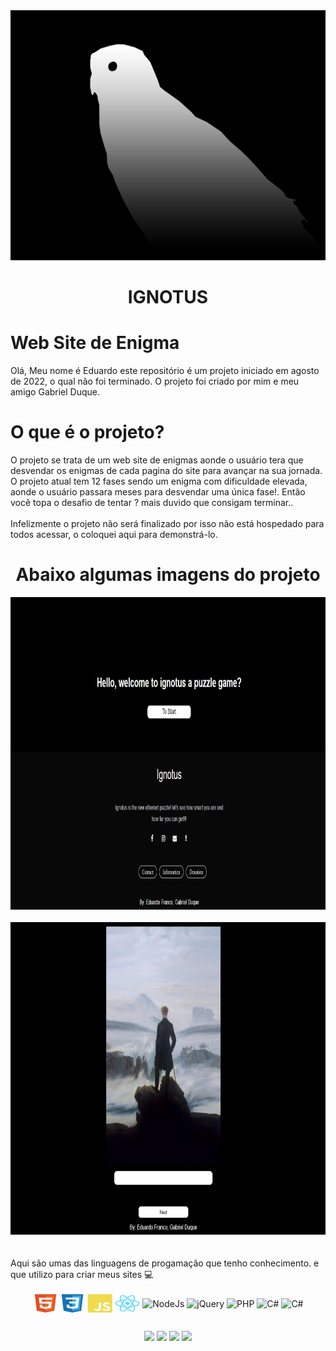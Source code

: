
<div align="center">

 <img widht= 200px height= 400px src="Ignotus.png">

</div>

<div align="center">

  # IGNOTUS

</div>

# Web Site de Enigma 
Olá, Meu nome é Eduardo este repositório é um projeto iniciado em agosto de 2022, o qual não foi terminado. O projeto foi criado por mim e meu amigo Gabriel Duque. 

# O que é o projeto?
 O projeto se trata de um web site de enigmas aonde o usuário tera que desvendar os enigmas de cada pagina do site para avançar na sua jornada. O projeto atual tem 12 fases sendo um enigma com dificuldade elevada, aonde o usuário passara meses para desvendar uma única fase!.
 Então você topa o desafio de tentar ? mais duvido que consigam terminar..  
<br>
Infelizmente o projeto não será finalizado por isso não está hospedado para todos acessar, o coloquei aqui para demonstrá-lo.
<br>
 <div align="center">
   <h1>Abaixo algumas imagens do projeto</h1>
   <img widht= 700px height= 500px src="img1.jpg">
  <br>
  <br>
  <img widht= 700px height= 500px src="img3.jpg">
  <br>
  <br>
</div>
 

<br>
  Aqui são umas das linguagens de progamação que tenho conhecimento. e que utilizo para criar meus sites 💻
<br>
<div align="center" style="display: inline_block"><br> 
  <img align="center" alt="HTML" height="30" width="40" src="https://raw.githubusercontent.com/devicons/devicon/master/icons/html5/html5-original.svg">
  <img align="center" alt="CSS" height="30" width="40" src="https://raw.githubusercontent.com/devicons/devicon/master/icons/css3/css3-original.svg">
  <img align="center" alt="Js" height="30" width="40" src="https://raw.githubusercontent.com/devicons/devicon/master/icons/javascript/javascript-plain.svg">
  <img align="center" alt="React" height="30" width="40" src="https://raw.githubusercontent.com/devicons/devicon/master/icons/react/react-original.svg">
  <img align="center" alt="NodeJs" height="30" width="40" src="https://cdn.jsdelivr.net/gh/devicons/devicon/icons/nodejs/nodejs-original.svg" />
  <img align="center" alt="jQuery" height="30" width="40" src="https://cdn.jsdelivr.net/gh/devicons/devicon/icons/jquery/jquery-original.svg" />
  <img align="center" alt="PHP" height="30" width="40" src="https://cdn.jsdelivr.net/gh/devicons/devicon/icons/php/php-original.svg" />
  <img align="center" alt="C#" height="30" width="40" src="https://cdn.jsdelivr.net/gh/devicons/devicon/icons/csharp/csharp-original.svg" />
  <img align="center" alt="C#" height="30" width="40" src="https://cdn.jsdelivr.net/gh/devicons/devicon/icons/python/python-original.svg" />
            
  ##
 
<div> 
  <a href="https://www.instagram.com/eduardofs_02/?hl=pt-br" target="_blank"><img src="https://img.shields.io/badge/-Instagram-%23E4405F?style=for-the-badge&logo=instagram&logoColor=white" target="_blank"></a>
  <a href="https://www.facebook.com/profile.php?id=100021540135507" target="_blank"><img src="https://img.shields.io/badge/Facebook-1877F2?style=for-the-badge&logo=facebook&logoColor=white" target="_blank"></a>
  <a href = "mailto:eduardo.f.seco@gmail.com"><img src="https://img.shields.io/badge/Gmail-D14836?style=for-the-badge&logo=gmail&logoColor=white" target="_blank"></a>
  <a href="https://open.spotify.com/user/72f76s6dnnl40llmc8c8011y2?si=3160eb6075f64e1" target="_blank"><img src="https://img.shields.io/badge/Spotify-1ED760?&style=for-the-badge&logo=spotify&logoColor=white" target="_blank"></a>
  
</div>

